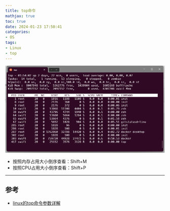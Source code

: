 ```yaml
---
title: top命令
mathjax: true
toc: true
date: 2024-01-23 17:50:41
categories:
- OS
tags:
- Linux
- top
---
```


![top](https://raw.githubusercontent.com/TransformersWsz/picx-images-hosting/04eb5801268567e6bf9c714fc114282d7d3d36f8/image.4kkhwptk8tg0.png)


- 按照内存占用大小倒序查看：Shift+M
- 按照CPU占用大小倒序查看：Shift+P

___

## 参考
- [linux的top命令参数详解](https://www.cnblogs.com/ggjucheng/archive/2012/01/08/2316399.html)